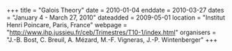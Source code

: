 +++
title = "Galois Theory"
date = 2010-01-04
enddate = 2010-03-27
dates = "January 4 - March 27, 2010"
dateadded = 2009-05-01
location = "Institut Henri Poincare, Paris, France"
webpage = "http://www.ihp.jussieu.fr/ceb/Trimestres/T10-1/index.html"
organisers = "J.-B. Bost, C. Breuil, A. Mézard, M.-F. Vigneras, J.-P. Wintenberger"
+++
